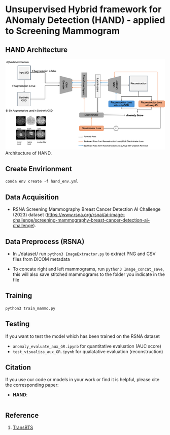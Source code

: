 # Unsupervised Hybrid framework for ANomaly Detection (HAND) - applied to Screening Mammogram

## HAND Architecture
![HAND](figures/ano_hybrid3.png "architecture_HAND")
Architecture of HAND.

## Create Envirionment 
`conda env create -f hand_env.yml`

## Data Acquisition
- RSNA Screening Mammography Breast Cancer Detection AI Challenge (2023) dataset (https://www.rsna.org/rsnai/ai-image-challenge/screening-mammography-breast-cancer-detection-ai-challenge).

## Data Preprocess (RSNA)
- In ./dataset/ run `python3 ImageExtractor.py` to extract PNG and CSV files from DICOM metadata 

- To concate right and left mammograms, run `python3 Image_concat_save`, this will also save stitched mammograms to the folder you indicate in the file
  

## Training

`python3 train_mammo.py`

## Testing 
If  you want to test the model which has been trained on the RSNA dataset 
- `anomaly_evaluate_aux_GR.ipynb` for quantitative evaluation (AUC score)
- `test_visualiza_aux_GR.ipynb` for qualatative evaluation (reconstruction)

## Citation
If you use our code or models in your work or find it is helpful, please cite the corresponding paper:

- **HAND**:
```

```


## Reference
1. [TransBTS](https://github.com/Rubics-Xuan/TransBTS.git)

